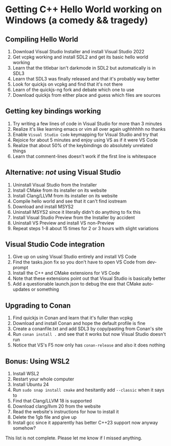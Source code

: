# Getting C++ Hello World working on Windows (a comedy && tragedy)

## Compiling Hello World

1. Download Visual Studio Installer and install Visual Studio 2022
2. Get vcpkg working and install SDL2 and get its basic hello world working
3. Learn that the titlebar isn't darkmode in SDL2 but automatically is in SDL3
4. Learn that SDL3 was finally released and that it's probably way better
5. Look for quickjs on vcpkg and find that it's not there
6. Learn of the quickjs-ng fork and debate which one to use
7. Download quickjs from either place and guess which files are sources

## Getting key bindings working

1. Try writing a few lines of code in Visual Studio for more than 3 minutes
8. Realize it's like learning emacs or vim all over again ughhhhhh no thanks
9. Enable `Visual Studio Code` keymapping for Visual Studio and try that
10. Rejoice for about 5 minutes and enjoy using VS as if it were VS Code
11. Realize that about 50% of the keybindings do absolutely unrelated things
12. Learn that comment-lines doesn't work if the first line is whitespace

## Alternative: *not* using Visual Studio

1. Uninstall Visual Studio from the Installer
2. Install CMake from its installer on its website
3. Install Clang/LLVM from its installer on its website
4. Compile hello world and see that it can't find iostream
5. Download and install MSYS2
6. Uninstall MSYS2 since it literally didn't do anything to fix this
7. Install Visual Studio Preview from the Installer by accident
8. Uninstall VS Preview and install VS non-Preview
9. Repeat steps 1-8 about 15 times for 2 or 3 hours with slight variations

## Visual Studio Code integration

1. Give up on using Visual Studio entirely and install VS Code
2. Find the tasks.json fix so you don't have to open VS Code from dev-prompt
3. Install the C++ and CMake extensions for VS Code
4. Note that these extensions point out that Visual Studio is basically better
5. Add a questionable launch.json to debug the exe that CMake auto-updates or something

## Upgrading to Conan

1. Find quickjs in Conan and learn that it's fuller than vcpkg
2. Download and install Conan and hope the default profile is fine
3. Create a conanfile.txt and add SDL3 by copy/pasting from Conan's site
4. Run `conan install .` and see that it works but now Visual Studio doesn't run
5. Notice that VS's F5 now only has `conan-release` and also it does nothing

## Bonus: Using WSL2

1. Install WSL2
2. Restart your whole computer
3. Install Ubuntu 24
4. Run `sudo snap install cmake` and hesitantly add `--classic` when it says to
5. Find that Clang/LLVM 18 is supported
6. Download clang/llvm 20 from the website
7. Read the website's instructions for how to install it
8. Delete the 1gb file and give up
9. Install gcc since it apparently has better C++23 support now anyway somehow?

This list is not complete. Please let me know if I missed anything.
